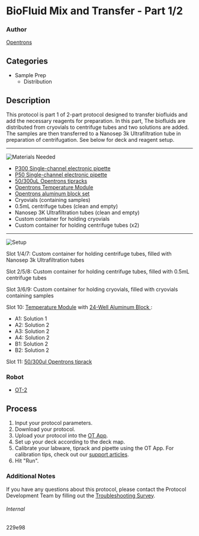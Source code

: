 # BioFluid Mix and Transfer - Part 1/2

### Author
[Opentrons](https://opentrons.com/)

## Categories
* Sample Prep
	* Distribution


## Description
This protocol is part 1 of 2-part protocol designed to transfer biofluids and add the necessary reagents for preparation. In this part, The biofluids are distributed from cryovials to centrifuge tubes and two solutions are added. The samples are then transferred to a Nanosep 3k Ultrafiltration tube in preparation of centrifugation. See below for deck and reagent setup.

---
![Materials Needed](https://s3.amazonaws.com/opentrons-protocol-library-website/custom-README-images/001-General+Headings/materials.png)

* [P300 Single-channel electronic pipette](https://shop.opentrons.com/collections/ot-2-robot/products/single-channel-electronic-pipette)
* [P50 Single-channel electronic pipette](https://shop.opentrons.com/collections/ot-2-robot/products/single-channel-electronic-pipette)
* [50/300uL Opentrons tipracks](https://shop.opentrons.com/collections/opentrons-tips/products/opentrons-300ul-tips)
* [Opentrons Temperature Module](https://shop.opentrons.com/collections/hardware-modules/products/tempdeck)
* [Opentrons aluminum block set](https://shop.opentrons.com/collections/hardware-modules/products/aluminum-block-set)
* Cryovials (containing samples)
* 0.5mL centrifuge tubes (clean and empty)
* Nanosep 3K Ultrafiltration tubes (clean and empty)
* Custom container for holding cryovials
* Custom container for holding centrifuge tubes (x2)

---
![Setup](https://s3.amazonaws.com/opentrons-protocol-library-website/custom-README-images/001-General+Headings/Setup.png)

Slot 1/4/7: Custom container for holding centrifuge tubes, filled with Nanosep 3k Ultrafiltration tubes

Slot 2/5/8: Custom container for holding centrifuge tubes, filled with 0.5mL centrifuge tubes

Slot 3/6/9: Custom container for holding cryovials, filled with cryovials containing samples

Slot 10: [Temperature Module](https://shop.opentrons.com/collections/hardware-modules/products/tempdeck) with [24-Well Aluminum Block ](https://shop.opentrons.com/collections/hardware-modules/products/aluminum-block-set):
* A1: Solution 1
* A2: Solution 2
* A3: Solution 2
* A4: Solution 2
* B1: Solution 2
* B2: Solution 2

Slot 11: [50/300ul Opentrons tiprack](https://shop.opentrons.com/collections/opentrons-tips/products/opentrons-300ul-tips)


### Robot
* [OT-2](https://opentrons.com/ot-2)

## Process

1. Input your protocol parameters.
2. Download your protocol.
3. Upload your protocol into the [OT App](https://opentrons.com/ot-app).
4. Set up your deck according to the deck map.
5. Calibrate your labware, tiprack and pipette using the OT App. For calibration tips, check out our [support articles](https://support.opentrons.com/en/collections/1559720-guide-for-getting-started-with-the-ot-2).
6. Hit "Run".

### Additional Notes

If you have any questions about this protocol, please contact the Protocol Development Team by filling out the [Troubleshooting Survey](https://protocol-troubleshooting.paperform.co/).

###### Internal
229e98
